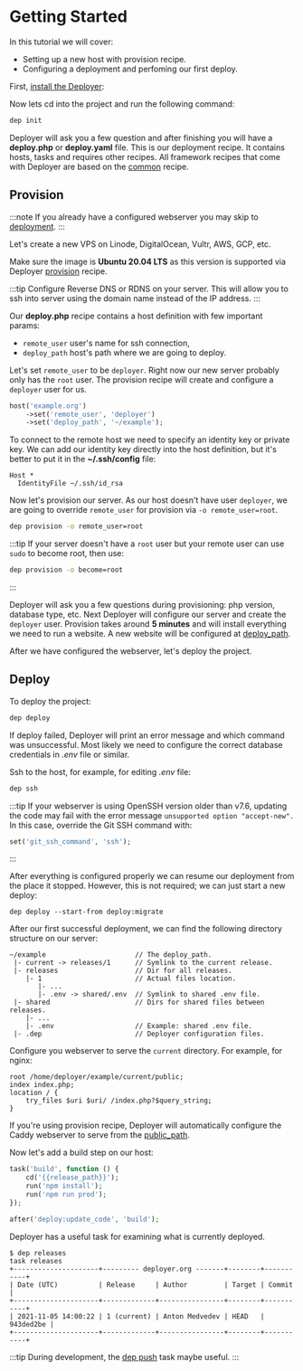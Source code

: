 # Getting Started

In this tutorial we will cover:

- Setting up a new host with provision recipe.
- Configuring a deployment and perfoming our first deploy.

First, [install the Deployer](installation.md):

Now lets cd into the project and run the following command:

```sh
dep init
```

Deployer will ask you a few question and after finishing you will have a
**deploy.php** or **deploy.yaml** file. This is our deployment recipe.
It contains hosts, tasks and requires other recipes. All framework recipes
that come with Deployer are based on the [common](recipe/common.md) recipe.

## Provision

:::note
If you already have a configured webserver you may skip to
[deployment](#deploy).
:::

Let's create a new VPS on Linode, DigitalOcean, Vultr, AWS, GCP, etc.

Make sure the image is **Ubuntu 20.04 LTS** as this version is supported via
Deployer [provision](recipe/provision.md) recipe.

:::tip
Configure Reverse DNS or RDNS on your server. This will allow you to ssh into
server using the domain name instead of the IP address.
:::

Our **deploy.php** recipe contains a host definition with few important params:

- `remote_user` user's name for ssh connection,
- `deploy_path` host's path where we are going to deploy.

Let's set `remote_user` to be `deployer`. Right now our new server probably only has the `root` user. The provision recipe will 
create and configure a `deployer` user for us.

```php
host('example.org')
    ->set('remote_user', 'deployer')
    ->set('deploy_path', '~/example');
```

To connect to the remote host we need to specify an identity key or private key.
We can add our identity key directly into the host definition, but it's better to put it
in the **~/.ssh/config** file:

```
Host *
  IdentityFile ~/.ssh/id_rsa
```

Now let's provision our server. As our host doesn't have user `deployer`,
we are going to override `remote_user` for provision via `-o remote_user=root`.

```sh
dep provision -o remote_user=root
```

:::tip
If your server doesn't have a `root` user but your remote user can use `sudo` to
become root, then use:

```sh
dep provision -o become=root
```

:::

Deployer will ask you a few questions during provisioning: php version,
database type, etc. Next Deployer will configure our server and create
the `deployer` user. Provision takes around **5 minutes** and will install
everything we need to run a website. A new website will be configured
at [deploy_path](recipe/common.md#deploy_path).

After we have configured the webserver, let's deploy the project.

## Deploy

To deploy the project:

```sh
dep deploy
```

If deploy failed, Deployer will print an error message and which command was unsuccessful.
Most likely we need to configure the correct database credentials in _.env_ file or similar.

Ssh to the host, for example, for editing _.env_ file:

```sh
dep ssh
```

:::tip
If your webserver is using OpenSSH version older than v7.6, updating the code may fail with the error
message `unsupported option "accept-new".` In this case, override the Git SSH command with:
```php
set('git_ssh_command', 'ssh');
```
:::

After everything is configured properly we can resume our deployment from the
place it stopped. However, this is not required; we can just start a new deploy:

```
dep deploy --start-from deploy:migrate
```

After our first successful deployment, we can find the following directory structure on our server:

```
~/example                      // The deploy_path.
 |- current -> releases/1      // Symlink to the current release.
 |- releases                   // Dir for all releases.
    |- 1                       // Actual files location.
       |- ...
       |- .env -> shared/.env  // Symlink to shared .env file.
 |- shared                     // Dirs for shared files between releases.
    |- ...
    |- .env                    // Example: shared .env file.
 |- .dep                       // Deployer configuration files.
```

Configure you webserver to serve the `current` directory. For example, for nginx:

```
root /home/deployer/example/current/public;
index index.php;
location / {
    try_files $uri $uri/ /index.php?$query_string;
}
```

If you're using provision recipe, Deployer will automatically configure the Caddy
webserver to serve from the [public_path](/docs/recipe/provision/website.md#public_path).

Now let's add a build step on our host:

```php
task('build', function () {
    cd('{{release_path}}');
    run('npm install');
    run('npm run prod');
});

after('deploy:update_code', 'build');
```

Deployer has a useful task for examining what is currently deployed.

```
$ dep releases
task releases
+---------------------+--------- deployer.org -------+--------+-----------+
| Date (UTC)          | Release     | Author         | Target | Commit    |
+---------------------+-------------+----------------+--------+-----------+
| 2021-11-05 14:00:22 | 1 (current) | Anton Medvedev | HEAD   | 943ded2be |
+---------------------+-------------+----------------+--------+-----------+
```

:::tip
During development, the [dep push](recipe/deploy/push.md) task maybe useful.
:::
